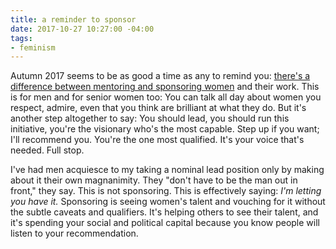 ```yaml
---
title: a reminder to sponsor
date: 2017-10-27 10:27:00 -04:00
tags:
- feminism
---
```


Autumn 2017 seems to be as good a time as any to remind you: [there's a difference between mentoring and sponsoring women](https://siliconslopes.com/want-more-women-in-tech-dont-just-mentor-sponsor-106f6e3d529f) and their work. This is for men and for senior women too: You can talk all day about women you respect, admire, even that you think are brilliant at what they do. But it's another step altogether to say: You should lead, you should run this initiative, you're the visionary who's the most capable. Step up if you want; I'll recommend you. You're the one most qualified. It's your voice that's needed. Full stop.

I've had men acquiesce to my taking a nominal lead position only by making about it their own magnanimity. They "don't have to be the man out in front," they say. This is not sponsoring. This is effectively saying: *I'm letting you have it.* Sponsoring is seeing women's talent and vouching for it without the subtle caveats and qualifiers. It's helping others to see their talent, and it's spending your social and political capital because you know people will listen to your recommendation. 